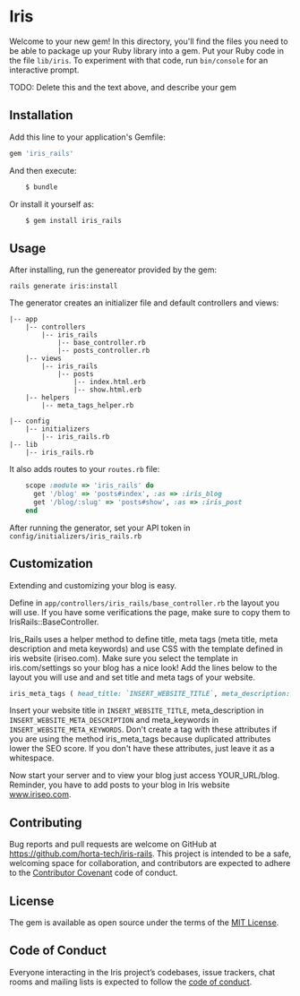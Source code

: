 # Iris

Welcome to your new gem! In this directory, you'll find the files you need to be able to package up your Ruby library into a gem. Put your Ruby code in the file `lib/iris`. To experiment with that code, run `bin/console` for an interactive prompt.

TODO: Delete this and the text above, and describe your gem

## Installation

Add this line to your application's Gemfile:

```ruby
gem 'iris_rails'
```

And then execute:

```ruby
    $ bundle
```

Or install it yourself as:

```ruby
    $ gem install iris_rails
```

## Usage

After installing, run the genereator provided by the gem:

```
rails generate iris:install 
```

The generator creates an initializer file and default controllers and views:

```
|-- app
    |-- controllers
        |-- iris_rails
            |-- base_controller.rb
            |-- posts_controller.rb
    |-- views
        |-- iris_rails
            |-- posts
                |-- index.html.erb
                |-- show.html.erb
    |-- helpers
        |-- meta_tags_helper.rb

|-- config
    |-- initializers
        |-- iris_rails.rb
|-- lib
    |-- iris_rails.rb
```

It also adds routes to your `routes.rb`  file:

```ruby
    scope :module => 'iris_rails' do
      get '/blog' => 'posts#index', :as => :iris_blog
      get '/blog/:slug' => 'posts#show', :as => :iris_post
    end
```

After running the generator, set your API token in `config/initializers/iris_rails.rb`

## Customization

Extending and customizing your blog is easy.

Define in `app/controllers/iris_rails/base_controller.rb` the layout you will use. If you have some verifications the page, make sure to copy them to IrisRails::BaseController.

Iris_Rails uses a helper method to define title, meta tags (meta title, meta description and meta keywords) and use CSS with the template defined in iris website (iriseo.com). Make sure you select the template in iris.com/settings so your blog has a nice look! Add the lines below to the layout you will use and and set title and meta tags of your website.

```ruby
iris_meta_tags ( head_title: `INSERT_WEBSITE_TITLE`, meta_description: `INSERT_WEBSITE_META_DESCRIPTION`, meta_keywords: `INSERT_WEBSITE_META_KEYWORDS` )
```

Insert your website title in `INSERT_WEBSITE_TITLE`, meta_description in `INSERT_WEBSITE_META_DESCRIPTION` and meta_keywords in `INSERT_WEBSITE_META_KEYWORDS`. Don't create a tag with these attributes if you are using the method iris_meta_tags because duplicated attributes lower the SEO score. If you don't have these attributes, just leave it as a whitespace.

Now start your server and to view your blog just access YOUR_URL/blog.
Reminder, you have to add posts to your blog in Iris website www.iriseo.com.

## Contributing

Bug reports and pull requests are welcome on GitHub at https://github.com/horta-tech/iris-rails. This project is intended to be a safe, welcoming space for collaboration, and contributors are expected to adhere to the [Contributor Covenant](http://contributor-covenant.org) code of conduct.

## License

The gem is available as open source under the terms of the [MIT License](https://opensource.org/licenses/MIT).

## Code of Conduct

Everyone interacting in the Iris project’s codebases, issue trackers, chat rooms and mailing lists is expected to follow the [code of conduct](https://github.com/horta-tech/iris-rails/blob/master/CODE_OF_CONDUCT.md).
